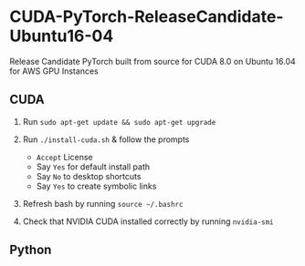 # CUDA-PyTorch-ReleaseCandidate-Ubuntu16-04
Release Candidate PyTorch built from source for CUDA 8.0 on Ubuntu 16.04 for AWS GPU Instances  

## CUDA  

1. Run `sudo apt-get update && sudo apt-get upgrade`
2. Run `./install-cuda.sh` & follow the prompts
    * `Accept` License  
    * Say `Yes` for default install path  
    * Say `No` to desktop shortcuts  
    * Say `Yes` to create symbolic links  

3. Refresh bash by running `source ~/.bashrc`  
4. Check that NVIDIA CUDA installed correctly by running `nvidia-smi`

## Python


